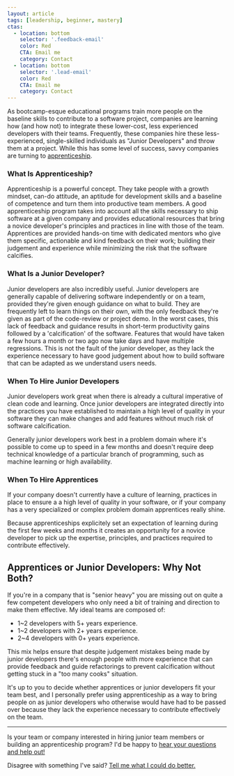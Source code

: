 ```yaml
---
layout: article
tags: [leadership, beginner, mastery]
ctas:
  - location: bottom
    selector: '.feedback-email'
    color: Red
    CTA: Email me
    category: Contact
  - location: bottom
    selector: '.lead-email'
    color: Red
    CTA: Email me
    category: Contact
---
```

As bootcamp-esque educational programs train more people on the baseline skills
to contribute to a software project, companies are learning how (and how not) to
integrate these lower-cost, less experienced developers with their teams.
Frequently, these companies hire these less-experienced, single-skilled
individuals as "Junior Developers" and throw them at a project. While this has
some level of success, savvy companies are turning to
[apprenticeship](https://engineering.groupon.com/2012/software-apprenticeship/groupons-apprenticeship-program/).

### What Is Apprenticeship?

Apprenticeship is a powerful concept. They take people with a growth
mindset, can-do attitude, an aptitude for development skills and a baseline of
competence and turn them into productive team members. A good apprenticeship
program takes into account all the skills necessary to ship software at a given
company and provides educational resources that bring a novice developer's
principles and practices in line with those of the team. Apprentices are
provided hands-on time with dedicated mentors who give them specific, actionable
and kind feedback on their work; building their judgement and experience while
minimizing the risk that the software calcifies.


### What Is a Junior Developer?
Junior developers are also incredibly useful. Junior developers are generally capable
of delivering software independently or on a team, provided they're given enough
guidance on what to build. They are frequently left to learn things on their
own, with the only feedback they're given as part of the code-review or project
demo. In the worst cases, this lack of feedback and guidance results in
short-term productivity gains followed by a 'calcification' of the software.
Features that would have taken a few hours a month or two ago now take days and
have multiple regressions. This is not the fault of the junior developer, as they
lack the experience necessary to have good judgement about how to build software
that can be adapted as we understand users needs.


### When To Hire Junior Developers

Junior developers work great when there is already a cultural imperative of clean
code and learning. Once junior developers are integrated directly into the
practices you have established to maintain a high level of quality in your
software they can make changes and add features without much risk of
software calcification.

Generally junior developers work best in a problem domain where it's possible to
come up to speed in a few months and doesn't require deep technical knowledge of
a particular branch of programming, such as machine learning or high
availability.


### When To Hire Apprentices

If your company doesn't currently have a culture of learning, practices in place
to ensure a a high level of quality in your software, or if your company has a
very specialized or complex problem domain apprentices really shine.

Because apprenticeships explicitely set an expectation of learning during the
first few weeks and months it creates an opportunity for a novice developer to
pick up the expertise, principles, and practices required to contribute
effectively.


## Apprentices or Junior Developers: Why Not Both?
If you're in a company that is "senior heavy" you are missing out on quite a few
competent developers who only need a bit of training and direction to make them
effective. My ideal teams are composed of:

* 1~2 developers with 5+ years experience.
* 1~2 developers with 2+ years experience.
* 2~4 developers with 0+ years experience.

This mix helps ensure that despite judgement mistakes being made by junior
developers there's enough people with more experience that can provide feedback
and guide refactorings to prevent calcification without getting stuck in a "too
many cooks" situation.

It's up to you to decide whether apprentices or junior developers fit your team
best, and I personally prefer using apprenticeship as a way to bring people on
as junior developers who otherwise would have had to be passed over because they
lack the experience necessary to contribute effectively on the team.

* * *

Is your team or company interested in hiring junior team members or building an
apprenticeship program? I'd be happy to <a class="lead-email" href="mailto:
hello@zeespencer.com">hear your questions and help out!</a>

Disagree with something I've said? <a class="feedback-email" href="mailto:
hello@zeespencer.com">Tell me what I could do better.</a>
